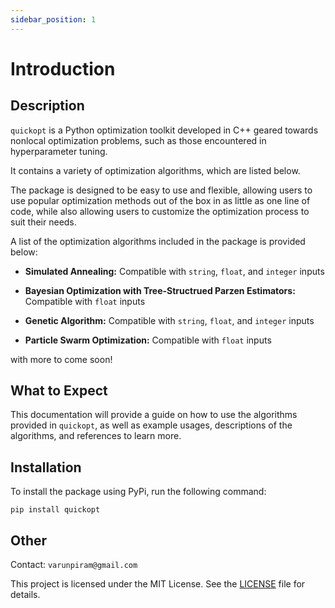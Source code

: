 ```yaml
---
sidebar_position: 1
---
```


# Introduction

## Description

`quickopt` is a Python optimization toolkit developed in C++ geared towards nonlocal optimization problems, such as those encountered in hyperparameter tuning. 

It contains a variety of optimization algorithms, which are listed below. 

The package is designed to be easy to use and flexible, allowing users to use popular optimization methods out of the box in as little as one line of code, while also allowing users to customize the optimization process to suit their needs. 

A list of the optimization algorithms included in the package is provided below:

- **Simulated Annealing:** Compatible with `string`, `float`, and `integer` inputs

- **Bayesian Optimization with Tree-Structrued Parzen Estimators:** Compatible with `float` inputs

- **Genetic Algorithm:** Compatible with `string`, `float`, and `integer` inputs

- **Particle Swarm Optimization:** Compatible with `float` inputs

with more to come soon!

## What to Expect

This documentation will provide a guide on how to use the algorithms provided in `quickopt`, as well as example usages, descriptions of the algorithms, and references to learn more.

## Installation
To install the package using PyPi, run the following command:
```
pip install quickopt
```

## Other

Contact: `varunpiram@gmail.com`

This project is licensed under the MIT License. See the [LICENSE](https://github.com/varunpiram/quickopt/blob/main/LICENSE) file for details.


